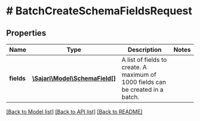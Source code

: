 # # BatchCreateSchemaFieldsRequest

## Properties

| Name       | Type                                              | Description                                                                     | Notes |
| ---------- | ------------------------------------------------- | ------------------------------------------------------------------------------- | ----- |
| **fields** | [**\Sajari\Model\SchemaField[]**](SchemaField.md) | A list of fields to create. A maximum of 1000 fields can be created in a batch. |

[[Back to Model list]](../../README.md#models) [[Back to API list]](../../README.md#endpoints) [[Back to README]](../../README.md)
